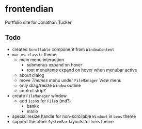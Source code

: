 # frontendian

Portfolio site for Jonathan Tucker

## Todo

- created `Scrollable` component from `WindowContent`
- `mac-os-classic` theme
  - main menu interaction
    - submenus expand on hover
    - root menuitems expand on hover when menubar active
  - about dialog
  - move _Themes_ menu under `FileManager` _View_ menu
  - only drag/resize `Window` outline
  - control strip?
- create `FileManager` window
  - add `Icon`s for `File`s (md?)
    - bankx
    - mario
- special resize handle for non-scrollable `Window`s in `beos` theme
- support the other `SystemBar` layouts for `beos` theme
